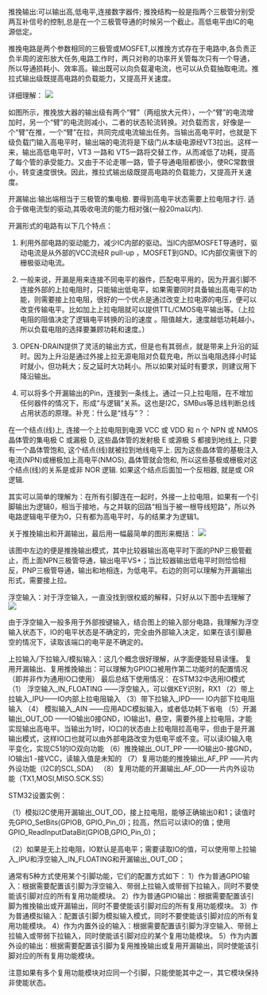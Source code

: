推挽输出:可以输出高,低电平,连接数字器件; 推挽结构一般是指两个三极管分别受两互补信号的控制,总是在一个三极管导通的时候另一个截止。高低电平由IC的电源低定。

推挽电路是两个参数相同的三极管或MOSFET,以推挽方式存在于电路中,各负责正负半周的波形放大任务,电路工作时，两只对称的功率开关管每次只有一个导通，所以导通损耗小、效率高。输出既可以向负载灌电流，也可以从负载抽取电流。推拉式输出级既提高电路的负载能力，又提高开关速度。

详细理解：
![](http://images.cnblogs.com/cnblogs_com/Jezze/201112/20111223181244772.jpg)


如图所示，推挽放大器的输出级有两个“臂”（两组放大元件），一个“臂”的电流增加时，另一个“臂”的电流则减小，二者的状态轮流转换。对负载而言，好像是一个“臂”在推，一个“臂”在拉，共同完成电流输出任务。当输出高电平时，也就是下级负载门输入高电平时，输出端的电流将是下级门从本级电源经VT3拉出。这样一来，输出高低电平时，VT3 一路和 VT5一路将交替工作，从而减低了功耗，提高了每个管的承受能力。又由于不论走哪一路，管子导通电阻都很小，使RC常数很小，转变速度很快。因此，推拉式输出级既提高电路的负载能力，又提高开关速度。


开漏输出:输出端相当于三极管的集电极. 要得到高电平状态需要上拉电阻才行. 适合于做电流型的驱动,其吸收电流的能力相对强(一般20ma以内).

开漏形式的电路有以下几个特点：

1. 利用外部电路的驱动能力，减少IC内部的驱动。当IC内部MOSFET导通时，驱动电流是从外部的VCC流经R pull-up ，MOSFET到GND。IC内部仅需很下的栅极驱动电流。

2. 一般来说，开漏是用来连接不同电平的器件，匹配电平用的，因为开漏引脚不连接外部的上拉电阻时，只能输出低电平，如果需要同时具备输出高电平的功能，则需要接上拉电阻，很好的一个优点是通过改变上拉电源的电压，便可以改变传输电平。比如加上上拉电阻就可以提供TTL/CMOS电平输出等。（上拉电阻的阻值决定了逻辑电平转换的沿的速度 。阻值越大，速度越低功耗越小，所以负载电阻的选择要兼顾功耗和速度。）

3. OPEN-DRAIN提供了灵活的输出方式，但是也有其弱点，就是带来上升沿的延时。因为上升沿是通过外接上拉无源电阻对负载充电，所以当电阻选择小时延时就小，但功耗大；反之延时大功耗小。所以如果对延时有要求，则建议用下降沿输出。

4. 可以将多个开漏输出的Pin，连接到一条线上。通过一只上拉电阻，在不增加任何器件的情况下，形成“与逻辑”关系。这也是I2C，SMBus等总线判断总线占用状态的原理。补充：什么是“线与”？：

在一个结点(线)上, 连接一个上拉电阻到电源 VCC 或 VDD 和 n 个 NPN 或 NMOS 晶体管的集电极 C 或漏极 D, 这些晶体管的发射极 E 或源极 S 都接到地线上, 只要有一个晶体管饱和, 这个结点(线)就被拉到地线电平上. 因为这些晶体管的基极注入电流(NPN)或栅极加上高电平(NMOS), 晶体管就会饱和, 所以这些基极或栅极对这个结点(线)的关系是或非 NOR 逻辑. 如果这个结点后面加一个反相器, 就是或 OR 逻辑.

其实可以简单的理解为：在所有引脚连在一起时，外接一上拉电阻，如果有一个引脚输出为逻辑0，相当于接地，与之并联的回路“相当于被一根导线短路”，所以外电路逻辑电平便为0，只有都为高电平时，与的结果才为逻辑1。

关于推挽输出和开漏输出，最后用一幅最简单的图形来概括：
![](http://images.cnblogs.com/cnblogs_com/Jezze/201112/201112231812457217.jpg)

该图中左边的便是推挽输出模式，其中比较器输出高电平时下面的PNP三极管截止，而上面NPN三极管导通，输出电平VS+；当比较器输出低电平时则恰恰相反，PNP三极管导通，输出和地相连，为低电平。右边的则可以理解为开漏输出形式，需要接上拉。

浮空输入：对于浮空输入，一直没找到很权威的解释，只好从以下图中去理解了
![](http://images.cnblogs.com/cnblogs_com/Jezze/201112/201112231813159340.jpg)



由于浮空输入一般多用于外部按键输入，结合图上的输入部分电路，我理解为浮空输入状态下，IO的电平状态是不确定的，完全由外部输入决定，如果在该引脚悬空的情况下，读取该端口的电平是不确定的。

上拉输入/下拉输入/模拟输入：这几个概念很好理解，从字面便能轻易读懂。
复用开漏输出、复用推挽输出：可以理解为GPIO口被用作第二功能时的配置情况（即并非作为通用IO口使用）
最后总结下使用情况：
在STM32中选用IO模式
（1） 浮空输入_IN_FLOATING ——浮空输入，可以做KEY识别，RX1
（2）带上拉输入_IPU——IO内部上拉电阻输入
（3）带下拉输入_IPD—— IO内部下拉电阻输入
（4） 模拟输入_AIN ——应用ADC模拟输入，或者低功耗下省电
（5）开漏输出_OUT_OD ——IO输出0接GND，IO输出1，悬空，需要外接上拉电阻，才能实现输出高电平。当输出为1时，IO口的状态由上拉电阻拉高电平，但由于是开漏输出模式，这样IO口也就可以由外部电路改变为低电平或不变。可以读IO输入电平变化，实现C51的IO双向功能
（6）推挽输出_OUT_PP ——IO输出0-接GND， IO输出1 -接VCC，读输入值是未知的
（7）复用功能的推挽输出_AF_PP ——片内外设功能（I2C的SCL,SDA）
（8）复用功能的开漏输出_AF_OD——片内外设功能（TX1,MOSI,MISO.SCK.SS）

STM32设置实例：

（1）模拟I2C使用开漏输出_OUT_OD，接上拉电阻，能够正确输出0和1；读值时先GPIO_SetBits(GPIOB, GPIO_Pin_0)；拉高，然后可以读IO的值；使用GPIO_ReadInputDataBit(GPIOB,GPIO_Pin_0)；

（2）如果是无上拉电阻，IO默认是高电平；需要读取IO的值，可以使用带上拉输入_IPU和浮空输入_IN_FLOATING和开漏输出_OUT_OD；
 
 
通常有5种方式使用某个引脚功能，它们的配置方式如下：
1）作为普通GPIO输入：根据需要配置该引脚为浮空输入、带弱上拉输入或带弱下拉输入，同时不要使能该引脚对应的所有复用功能模块。
2）作为普通GPIO输出：根据需要配置该引脚为推挽输出或开漏输出，同时不要使能该引脚对应的所有复用功能模块。
3）作为普通模拟输入：配置该引脚为模拟输入模式，同时不要使能该引脚对应的所有复用功能模块。
4）作为内置外设的输入：根据需要配置该引脚为浮空输入、带弱上拉输入或带弱下拉输入，同时使能该引脚对应的某个复用功能模块。
5）作为内置外设的输出：根据需要配置该引脚为复用推挽输出或复用开漏输出，同时使能该引脚对应的所有复用功能模块。

注意如果有多个复用功能模块对应同一个引脚，只能使能其中之一，其它模块保持非使能状态。
